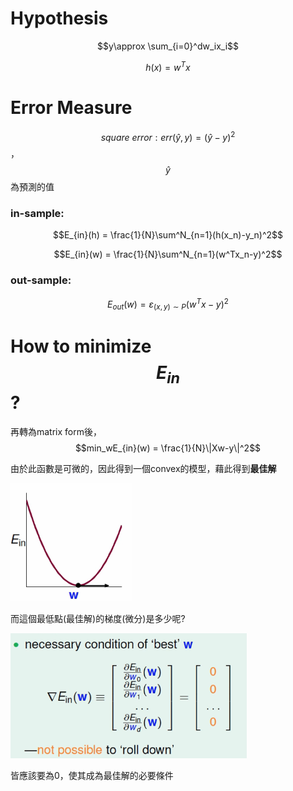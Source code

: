 # Hypothesis

$$y\approx \sum_{i=0}^dw_ix_i$$

$$h(x) = w^Tx$$

# Error Measure

$$square\ error: err(\hat{y},y) = (\hat{y}-y)^2$$  ，$$\hat{y}$$為預測的值

### in-sample:

$$E_{in}(h) = \frac{1}{N}\sum^N_{n=1}(h(x_n)-y_n)^2$$

$$E_{in}(w) = \frac{1}{N}\sum^N_{n=1}(w^Tx_n-y)^2$$

### out-sample:

$$E_{out}(w) = \varepsilon_{(x,y)\sim P}(w^Tx-y)^2$$

# How to minimize $$E_{in}$$ ?

再轉為matrix form後，$$min_wE_{in}(w) = \frac{1}{N}\|Xw-y\|^2$$

由於此函數是可微的，因此得到一個convex的模型，藉此得到**最佳解**

![](/assets/83wqur239fraud.png)

而這個最低點\(最佳解\)的梯度\(微分\)是多少呢?

![](/assets/98r32hjdjdoisadj3289.png)

皆應該要為0，使其成為最佳解的必要條件

